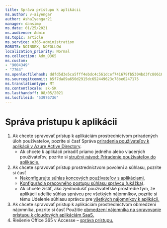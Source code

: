 ```yaml
---
title: Správa prístupu k aplikácii
ms.author: v-aiyengar
author: AshaIyengar21
manager: dansimp
ms.date: 01/25/2021
ms.audience: Admin
ms.topic: article
ms.service: o365-administration
ROBOTS: NOINDEX, NOFOLLOW
localization_priority: Normal
ms.collection: Adm_O365
ms.custom:
- "9004349"
- "7763"
ms.openlocfilehash: ddfd5d3e5ca5fff4ebdc4c561dcef741679fb5304bd3fc80618016dc90a0d19f
ms.sourcegitcommit: b5f7da89a650d2915dc652449623c78be6247175
ms.translationtype: MT
ms.contentlocale: sk-SK
ms.lasthandoff: 08/05/2021
ms.locfileid: "53976736"
---
```

# <a name="manage-application-access"></a>Správa prístupu k aplikácii

1. Ak chcete spravovať prístup k aplikáciám prostredníctvom priradených úloh používateľov, pozrite si časť Správa [priradenia používateľov k aplikácii v Azure Active Directory](https://docs.microsoft.com/azure/active-directory/manage-apps/assign-user-or-group-access-portal).
    - Ak chcete k aplikácii priradiť priamo jedného alebo viacerých používateľov, pozrite si [stručný návod: Priradenie používateľov do aplikácie.](https://docs.microsoft.com/azure/active-directory/manage-apps/assign-user-or-group-access-portal)
1. Ak chcete spravovať prístup prostredníctvom povolení a súhlasu, pozrite si časť
    - [Nakonfigurujte súhlas koncových používateľov s aplikáciami.](https://docs.microsoft.com/azure/active-directory/manage-apps/configure-user-consent?tabs=azure-portal) 
    - [Konfigurácia pracovného postupu súhlasu správcu (ukážka)](https://docs.microsoft.com/azure/active-directory/manage-apps/configure-admin-consent-workflow). 
    - Ak chcete zistiť, ako zjednodušiť používateľské prostredie tým, že aplikácii udelíte súhlas správcu pre všetkých nájomníkov, pozrite si tému Udelenie súhlasu správcu pre [všetkých nájomníkov k aplikácii.](https://docs.microsoft.com/azure/active-directory/manage-apps/grant-admin-consent) 
1. Ak chcete spravovať prístup k aplikáciám prostredníctvom obmedzení nájomníka, pozrite si časť Použitie [obmedzení nájomníka na spravovanie prístupu k cloudových aplikáciám SaaS.](https://docs.microsoft.com/azure/active-directory/manage-apps/tenant-restrictions) 
1. Riešenie Office 365 v Accesse – [správa prístupu.](https://docs.microsoft.com/office365/troubleshoot/access-management/cannot-add-guest-users-in-m365-admin-center)
